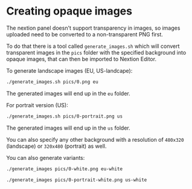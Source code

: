 # Creating opaque images

The nextion panel doesn't support transparency in images, so images uploaded need to be converted to a non-transparent PNG first.

To do that there is a tool called `generate_images.sh` which will convert transparent images in the `pics` folder with the specified background into opaque images, that can then be imported to Nextion Editor.

To generate landscape images (EU, US-landcape):

```sh
./generate_images.sh pics/0.png eu
```

The generated images will end up in the `eu` folder.

For portrait version (US):

```sh
./generate_images.sh pics/0-portrait.png us
```

The generated images will end up in the `us` folder.

You can also specify any other background with a resolution of `480x320` (landscape) or `320x480` (portrait) as well.

You can also generate variants:

```sh
./generate_images pics/0-white.png eu-white
```

```sh
./generate_images pics/0-portrait-white.png us-white
```